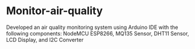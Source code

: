 # Monitor-air-quality
Developed an air quality monitoring system using Arduino IDE with the following components: NodeMCU ESP8266, MQ135 Sensor, DHT11 Sensor, LCD Display, and I2C Converter
